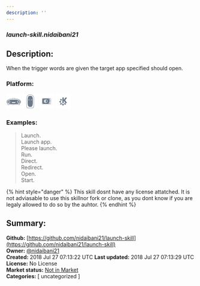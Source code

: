 ```yaml
---
description: ''
---
```


### _launch-skill.nidaibani21_  
## Description:  
When the trigger words are given the target app specified should open.  
  
  
### Platform:  
 ![Mark I](../.gitbook/assets/mark-1-icon.png)  ![Mark II](../.gitbook/assets/mark-2-icon.png)  ![Picroft](../.gitbook/assets/picroft-icon.png)  ![plasmoid](../.gitbook/assets/kde.png)   
### Examples:  
> Launch.  
> Launch app.  
> Please launch.  
> Run.  
> Direct.  
> Redirect.  
> Open.  
> Start.  
  
{% hint style="danger" %}
This skill dosnt have any license attatched. It is not adviasable to use this skillnor fork or clone, as you dont know if you are legaly allowed to do so by the auhtor.
{% endhint %}
  
## Summary:  
**Github:** [https://github.com/nidaibani21/launch-skill](https://github.com/nidaibani21/launch-skill)  
**Owner:** [@nidaibani21](https://github.com/nidaibani21)  
**Created:** 2018 Jul 27 07:13:22 UTC  **Last updated:** 2018 Jul 27 07:13:29 UTC  
**License:** No License  
**Market status:** [Not in Market](https://market.mycroft.ai/skill/)  
**Categories:** [ uncategorized ]   
